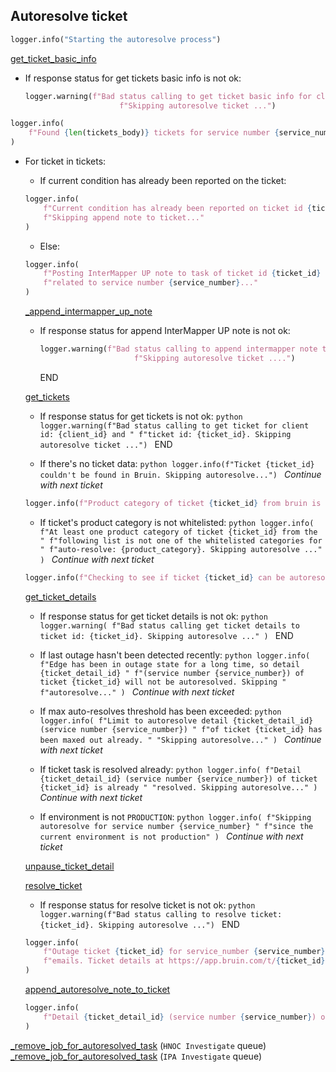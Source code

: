 ## Autoresolve ticket

```python
logger.info("Starting the autoresolve process")
```
  
[get_ticket_basic_info](../repositories/bruin_repository/get_ticket_basic_info.md)

* If response status for get tickets basic info is not ok:
  ```python
  logger.warning(f"Bad status calling to get ticket basic info for client id:  {client_id}."
                       f"Skipping autoresolve ticket ...")
  ```

```python
logger.info(
    f"Found {len(tickets_body)} tickets for service number {service_number} from bruin: {tickets_body}"
)
```

* For ticket in tickets:
    * If current condition has already been reported on the ticket:
    ```python
    logger.info(
        f"Current condition has already been reported on ticket id {ticket_id}. "
        f"Skipping append note to ticket..."
    )
    ```
    * Else:
    ```python
    logger.info(
        f"Posting InterMapper UP note to task of ticket id {ticket_id} "
        f"related to service number {service_number}..."
    )
    ```
    [_append_intermapper_up_note](../repositories/bruin_repository/append_intermapper_up_note.md)
    * If response status for append InterMapper UP note is not ok:
        ```python
        logger.warning(f"Bad status calling to append intermapper note to ticket id: {ticket_id}."
                             f"Skipping autoresolve ticket ....")
        ```
      END

    [get_tickets](../repositories/bruin_repository/get_tickets.md)

    * If response status for get tickets is not ok:
          ```python
          logger.warning(f"Bad status calling to get ticket for client id: {client_id} and "
                               f"ticket id: {ticket_id}. Skipping autoresolve ticket ...")
          ```
          END

    * If there's no ticket data:
          ```python
          logger.info(f"Ticket {ticket_id} couldn't be found in Bruin. Skipping autoresolve...")
          ```
          _Continue with next ticket_
    
    ```python
    logger.info(f"Product category of ticket {ticket_id} from bruin is {product_category}")
    ```

    * If ticket's product category is not whitelisted:
          ```python
          logger.info(
              f"At least one product category of ticket {ticket_id} from the "
              f"following list is not one of the whitelisted categories for "
              f"auto-resolve: {product_category}. Skipping autoresolve ..."
          )
          ```
          _Continue with next ticket_

    ```python
    logger.info(f"Checking to see if ticket {ticket_id} can be autoresolved")
    ```

    [get_ticket_details](../repositories/bruin_repository/get_ticket_details.md)

    * If response status for get ticket details is not ok:
          ```python
          logger.warning(
              f"Bad status calling get ticket details to ticket id: {ticket_id}. Skipping autoresolve ..."
          )
          ```
          END

    * If last outage hasn't been detected recently:
          ```python
          logger.info(
              f"Edge has been in outage state for a long time, so detail {ticket_detail_id} "
              f"(service number {service_number}) of ticket {ticket_id} will not be autoresolved. Skipping "
              f"autoresolve..."
          )
          ```
          _Continue with next ticket_

    * If max auto-resolves threshold has been exceeded:
          ```python
          logger.info(
              f"Limit to autoresolve detail {ticket_detail_id} (service number {service_number}) "
              f"of ticket {ticket_id} has been maxed out already. "
              "Skipping autoresolve..."
          )
          ```
          _Continue with next ticket_

    * If ticket task is resolved already:
          ```python
          logger.info(
              f"Detail {ticket_detail_id} (service number {service_number}) of ticket {ticket_id} is already "
              "resolved. Skipping autoresolve..."
          )
          ```
          _Continue with next ticket_
    
    * If environment is not `PRODUCTION`:
          ```python
          logger.info(
              f"Skipping autoresolve for service number {service_number} "
              f"since the current environment is not production"
          )
          ```
          _Continue with next ticket_

    [unpause_ticket_detail](../repositories/bruin_repository/unpause_ticket_detail.md)

    [resolve_ticket](../repositories/bruin_repository/resolve_ticket.md)

    * If response status for resolve ticket is not ok:
          ```python
          logger.warning(f"Bad status calling to resolve ticket: {ticket_id}. Skipping autoresolve ...")
          ```
          END

    ```python
    logger.info(
        f"Outage ticket {ticket_id} for service_number {service_number} was autoresolved through InterMapper "
        f"emails. Ticket details at https://app.bruin.com/t/{ticket_id}."
    )
    ```
    [append_autoresolve_note_to_ticket](../repositories/bruin_repository/append_autoresolve_note_to_ticket.md)

    ```python
    logger.info(
        f"Detail {ticket_detail_id} (service number {service_number}) of ticket {ticket_id} was autoresolved!"
    )
    ```

[_remove_job_for_autoresolved_task](_remove_job_for_autoresolved_task.md) (`HNOC Investigate` queue)
[_remove_job_for_autoresolved_task](_remove_job_for_autoresolved_task.md) (`IPA Investigate` queue)